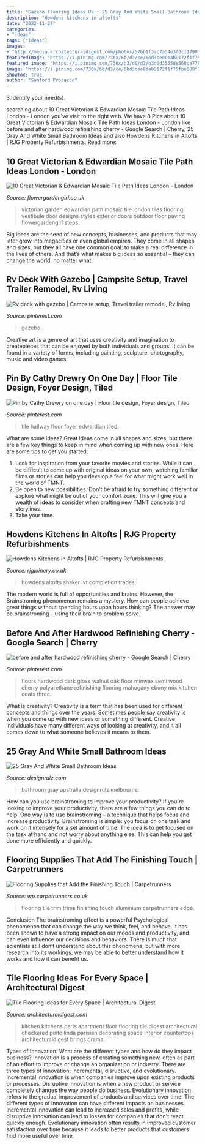 ```yaml
---
title: "Gazebo Flooring Ideas Uk : 25 Gray And White Small Bathroom Ideas"
description: "Howdens kitchens in altofts"
date: "2022-11-27"
categories:
- "ideas"
tags: ["ideas"]
images:
- "http://media.architecturaldigest.com/photos/57bb1f3ac7a54e3f0c117903/master/pass/617be3d43824629741dc8e5e40cf8311564e2322-watermarked.jpg"
featuredImage: "https://i.pinimg.com/736x/6b/d3/ce/6bd3cee0bab9172f1f75fbe688f37111--edwardian-hallway-edwardian-house.jpg"
featured_image: "https://i.pinimg.com/736x/b3/d0/d3/b3d0d3555de568ca7791c2135f176ad2--dark-walnut-floors-minwax-dark-walnut.jpg"
image: "https://i.pinimg.com/736x/6b/d3/ce/6bd3cee0bab9172f1f75fbe688f37111--edwardian-hallway-edwardian-house.jpg"
ShowToc: true
author: "Sanford Prosacco"
---
```



3.Identify your need(s).

	

		
searching about 10 Great Victorian &amp; Edwardian Mosaic Tile Path Ideas London - London you've visit to the right web. We have 8 Pics about 10 Great Victorian &amp; Edwardian Mosaic Tile Path Ideas London - London like before and after hardwood refinishing cherry - Google Search | Cherry, 25 Gray And White Small Bathroom Ideas and also Howdens Kitchens in Altofts | RJG Property Refurbishments. Read more:
		
    
## 10 Great Victorian &amp; Edwardian Mosaic Tile Path Ideas London - London

<img loading=lazy src="http://flowergardengirl.co.uk/wp-content/uploads/2014/02/victorian-and-edwardian-mosaic-garden-path-designs-and-styles-london-7.jpg" onerror="this.onerror=null;this.src='https://tse1.mm.bing.net/th?id=OIP.rRNc-fJYzVLN92hk9rRfCgHaJ4&amp;pid=15.1';" alt="10 Great Victorian &amp; Edwardian Mosaic Tile Path Ideas London - London">

_Source: flowergardengirl.co.uk_

>victorian garden edwardian path mosaic tile london tiles flooring vestibule door designs styles exterior doors outdoor floor paving flowergardengirl steps. 

	

Big ideas are the seed of new concepts, businesses, and products that may later grow into megacities or even global empires. They come in all shapes and sizes, but they all have one common goal: to make a real difference in the lives of others. And that’s what makes big ideas so essential – they can change the world, no matter what.

    
## Rv Deck With Gazebo | Campsite Setup, Travel Trailer Remodel, Rv Living

<img loading=lazy src="https://i.pinimg.com/736x/3d/93/8b/3d938bbd1c4d2f2a631ea67ec22551ec--gazebo-rv.jpg" onerror="this.onerror=null;this.src='https://tse1.mm.bing.net/th?id=OIP.CTp_nwfEAK8tAZhIYfM8UAHaNL&amp;pid=15.1';" alt="Rv deck with gazebo | Campsite setup, Travel trailer remodel, Rv living">

_Source: pinterest.com_

>gazebo. 

	

Creative art is a genre of art that uses creativity and imagination to createpieces that can be enjoyed by both individuals and groups. It can be found in a variety of forms, including painting, sculpture, photography, music and video games.

    
## Pin By Cathy Drewry On One Day | Floor Tile Design, Foyer Design, Tiled

<img loading=lazy src="https://i.pinimg.com/736x/6b/d3/ce/6bd3cee0bab9172f1f75fbe688f37111--edwardian-hallway-edwardian-house.jpg" onerror="this.onerror=null;this.src='https://tse3.mm.bing.net/th?id=OIP.bcfcXS6jadtcsSntx-_0GQHaLH&amp;pid=15.1';" alt="Pin by Cathy Drewry on one day | Floor tile design, Foyer design, Tiled">

_Source: pinterest.com_

>tile hallway floor foyer edwardian tiled. 

	

What are some ideas?
Great ideas come in all shapes and sizes, but there are a few key things to keep in mind when coming up with new ones. Here are some tips to get you started: 
1. Look for inspiration from your favorite movies and stories. While it can be difficult to come up with original ideas on your own, watching familiar films or stories can help you develop a feel for what might work well in the world of TMNT. 
2. Be open to new possibilities. Don’t be afraid to try something different or explore what might be out of your comfort zone. This will give you a wealth of ideas to consider when crafting new TMNT concepts and storylines. 
3. Take your time.

    
## Howdens Kitchens In Altofts | RJG Property Refurbishments

<img loading=lazy src="https://rjgjoinery.co.uk/wp-content/uploads/2021/01/Beforeafter-pics-of-shaker-grey-Howdens-kitchen-with-oak-LVT-flooring-fitted-in-Altofts-from-design-to-completion-all-trades-provided--1024x768.jpg" onerror="this.onerror=null;this.src='https://tse2.mm.bing.net/th?id=OIP.qbBO_VqVT8oLSodGDtWV7wHaFj&amp;pid=15.1';" alt="Howdens Kitchens in Altofts | RJG Property Refurbishments">

_Source: rjgjoinery.co.uk_

>howdens altofts shaker lvt completion trades. 

	

The modern world is full of opportunities and brains. However, the Brainstroming phenomenon remains a mystery. How can people achieve great things without spending hours upon hours thinking? The answer may be brainstroming – using their brain to problem solve.

    
## Before And After Hardwood Refinishing Cherry - Google Search | Cherry

<img loading=lazy src="https://i.pinimg.com/736x/b3/d0/d3/b3d0d3555de568ca7791c2135f176ad2--dark-walnut-floors-minwax-dark-walnut.jpg" onerror="this.onerror=null;this.src='https://tse4.mm.bing.net/th?id=OIP.Zfk2PKi25c45D84iyhZstwHaJ3&amp;pid=15.1';" alt="before and after hardwood refinishing cherry - Google Search | Cherry">

_Source: pinterest.com_

>floors hardwood dark gloss walnut oak floor minwax semi wood cherry polyurethane refinishing flooring mahogany ebony mix kitchen coats three. 

	

What is creativity?
Creativity is a term that has been used for different concepts and things over the years. Sometimes people say creativity is when you come up with new ideas or something different. Creative individuals have many different ways of looking at creativity, and it all comes down to what someone believes it means to them.

    
## 25 Gray And White Small Bathroom Ideas

<img loading=lazy src="http://cdn.designrulz.com/wp-content/uploads/2015/07/bathroom-designrulz-31.jpg" onerror="this.onerror=null;this.src='https://tse4.mm.bing.net/th?id=OIP.rUFZsrsYrVYrddSxdBkwgQHaLH&amp;pid=15.1';" alt="25 Gray And White Small Bathroom Ideas">

_Source: designrulz.com_

>bathroom gray australia designrulz melbourne. 

	

How can you use brainstroming to improve your productivity?
If you're looking to improve your productivity, there are a few things you can do to help. One way is to use brainstroming – a technique that helps focus and increase productivity. Brainstroming is simple: you focus on one task and work on it intensely for a set amount of time. The idea is to get focused on the task at hand and not worry about anything else. This can help you get done more efficiently and quickly.

    
## Flooring Supplies That Add The Finishing Touch | Carpetrunners

<img loading=lazy src="http://wp.carpetrunners.co.uk/wp-content/uploads/2017/02/Nisheen.jpg" onerror="this.onerror=null;this.src='https://tse3.mm.bing.net/th?id=OIP.j2v85HdAV6d9jToKOQDE2wHaJ6&amp;pid=15.1';" alt="Flooring Supplies that Add the Finishing Touch | Carpetrunners">

_Source: wp.carpetrunners.co.uk_

>flooring tile trim trims finishing touch aluminium carpetrunners edge. 

	

Conclusion
The brainstroming effect is a powerful Psychological phenomenon that can change the way we think, feel, and behave. It has been shown to have a strong impact on our moods and productivity, and can even influence our decisions and behaviors. There is much that scientists still don’t understand about this phenomena, but with more research into its workings, we may be able to better understand how it works and how it can benefit us.

    
## Tile Flooring Ideas For Every Space | Architectural Digest

<img loading=lazy src="http://media.architecturaldigest.com/photos/57bb1f3ac7a54e3f0c117903/master/pass/617be3d43824629741dc8e5e40cf8311564e2322-watermarked.jpg" onerror="this.onerror=null;this.src='https://tse1.mm.bing.net/th?id=OIP.1O5zrRtwtxhonR_TJV6avwHaLH&amp;pid=15.1';" alt="Tile Flooring Ideas for Every Space | Architectural Digest">

_Source: architecturaldigest.com_

>kitchen kitchens paris apartment floor flooring tile digest architectural checkered pinto linda parisian decorating space interior countertops architecturaldigest brings drama. 

	

Types of Innovation: What are the different types and how do they impact business?
Innovation is a process of creating something new, often as part of an effort to improve or change an organization or industry. There are three types of innovation: incremental, disruptive, and evolutionary. Incremental innovation is when companies improve upon existing products or processes. Disruptive innovation is when a new product or service completely changes the way people do business. Evolutionary innovation refers to the gradual improvement of products and services over time.
The different types of innovation can have different impacts on businesses. Incremental innovation can lead to increased sales and profits, while disruptive innovation can lead to losses for companies that don't react quickly enough. Evolutionary innovation often results in improved customer satisfaction over time because it leads to better products that customers find more useful over time.


